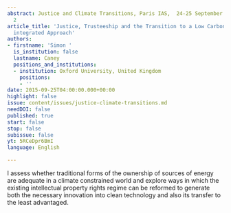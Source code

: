 ```yaml
---
abstract: Justice and Climate Transitions, Paris IAS,  24-25 September 2015 - Session
  2
article_title: 'Justice, Trusteeship and the Transition to a Low Carbon Economy: An
  integrated Approach'
authors:
- firstname: 'Simon '
  is_institution: false
  lastname: Caney
  positions_and_institutions:
  - institution: Oxford University, United Kingdom
    positions:
    - ''
date: 2015-09-25T04:00:00.000+00:00
highlight: false
issue: content/issues/justice-climate-transitions.md
needDOI: false
published: true
start: false
stop: false
subissue: false
yt: 5RCeDpr6BmI
language: English

---
```

I assess whether traditional forms of the ownership of sources of energy are adequate in a climate constrained world and explore ways in which the existing intellectual property rights regime can be reformed to generate both the necessary innovation into clean technology and also its transfer to the least advantaged.

<Youtube yt="5RCeDpr6BmI" caption="Justice, Trusteeship and the Transition to a Low Carbon Economy: An integrated Approach" start="false" stop="false"></Youtube>
